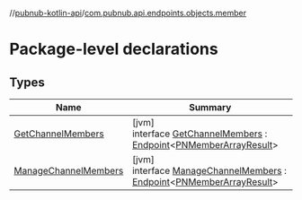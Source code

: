 //[pubnub-kotlin-api](../../index.md)/[com.pubnub.api.endpoints.objects.member](index.md)

# Package-level declarations

## Types

| Name | Summary |
|---|---|
| [GetChannelMembers](-get-channel-members/index.md) | [jvm]<br>interface [GetChannelMembers](-get-channel-members/index.md) : [Endpoint](../com.pubnub.api/-endpoint/index.md)&lt;[PNMemberArrayResult](../com.pubnub.api.models.consumer.objects.member/-p-n-member-array-result/index.md)&gt; |
| [ManageChannelMembers](-manage-channel-members/index.md) | [jvm]<br>interface [ManageChannelMembers](-manage-channel-members/index.md) : [Endpoint](../com.pubnub.api/-endpoint/index.md)&lt;[PNMemberArrayResult](../com.pubnub.api.models.consumer.objects.member/-p-n-member-array-result/index.md)&gt; |
